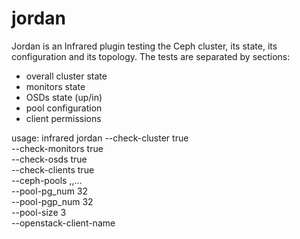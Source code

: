 # jordan

Jordan is an Infrared plugin testing the Ceph cluster, its state, its configuration and its topology.
The tests are separated by sections:
  - overall cluster state
  - monitors state
  - OSDs state (up/in)
  - pool configuration
  - client permissions

usage:
infrared jordan --check-cluster true \
                --check-monitors true \
                --check-osds true \
                --check-clients true \
                --ceph-pools <pool>,<pool>,... \
                --pool-pg_num 32 \
                --pool-pgp_num 32 \
                --pool-size 3 \
                --openstack-client-name <client>

